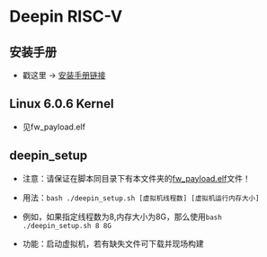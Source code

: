 # Deepin RISC-V

## 安装手册

- 戳这里 -> [安装手册链接](./Installation_Guide.md)

## Linux 6.0.6 Kernel

- 见fw_payload.elf

## deepin_setup

- 注意：请保证在脚本同目录下有本文件夹的[fw_payload.elf](./fw_payload.elf)文件！

<!-- - 注意：此脚本为半成品，攻城狮正在加紧赶工中（ -->

- 用法：```bash ./deepin_setup.sh [虚拟机线程数] [虚拟机运行内存大小]```

- 例如，如果指定线程数为8,内存大小为8G，那么使用```bash ./deepin_setup.sh 8 8G```

- 功能：启动虚拟机，若有缺失文件可下载并现场构建